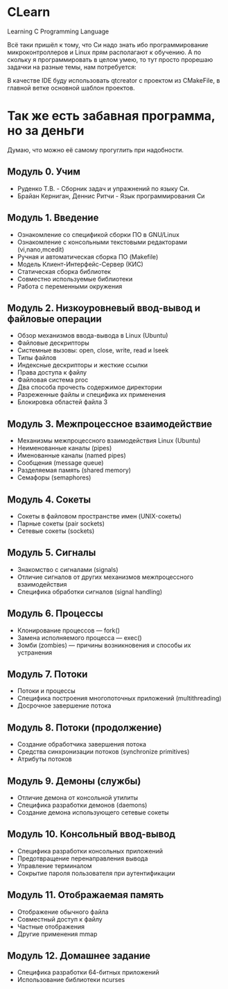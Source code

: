 # CLearn
 Learning C Programming Language

Всё таки пришёл к тому, что Си надо знать ибо программирование микроконтроллеров и Linux прям располагают к обучению. А по скольку я программировать в целом умею, то тут просто прорешаю задачки на разные темы, нам потребуется:

В качестве IDE буду использовать qtcreator с проектом из CMakeFile, в главной ветке основной шаблон проектов. 

# Так же есть забавная программа, но за деньги
Думаю, что можно её самому прогуглить при надобности.

## Модуль 0. Учим 
* Руденко Т.В. - Сборник задач и упражнений по языку Си.
* Брайан Керниган, Деннис Ритчи - Язык программирования Си 

## Модуль 1. Введение

* Ознакомление со спецификой сборки ПО в GNU/Linux
* Ознакомление с консольными текстовыми редакторами (vi,nano,mcedit)
* Ручная и автоматическая сборка ПО (Makefile)
* Модель Клиент-Интерфейс-Сервер (КИС)
* Статическая сборка библиотек
* Совместно используемые библиотеки
* Работа с переменными окружения 

## Модуль 2. Низкоуровневый ввод-вывод и файловые операции

* Обзор механизмов ввода-вывода в Linux (Ubuntu)
* Файловые дескрипторы
* Системные вызовы: open, close, write, read и lseek
* Типы файлов
* Индексные дескрипторы и жесткие ссылки
* Права доступа к файлу
* Файловая система proc
* Два способа прочесть содержимое директории
* Разреженные файлы и специфика их применения
* Блокировка областей файла 3 

## Модуль 3. Межпроцессное взаимодействие

* Механизмы межпроцессного взаимодействия Linux (Ubuntu)
* Неименованные каналы (pipes)
* Именованные каналы (named pipes)
* Сообщения (message queue)
* Разделяемая память (shared memory)
* Семафоры (semaphores)

## Модуль 4. Сокеты

* Сокеты в файловом пространстве имен (UNIX-сокеты)
* Парные сокеты (pair sockets)
* Сетевые сокеты (sockets)

## Модуль 5. Сигналы

* Знакомство с сигналами (signals)
* Отличие сигналов от других механизмов межпроцессного взаимодействия
* Специфика обработки сигналов (signal handling)

## Модуль 6. Процессы

* Клонирование процессов — fork()
* Замена исполняемого процесса — exec()
* Зомби (zombies) — причины возникновения и способы их устранения

## Модуль 7. Потоки

* Потоки и процессы
* Специфика построения многопоточных приложений (multithreading)
* Досрочное завершение потока

## Модуль 8. Потоки (продолжение)

* Создание обработчика завершения потока
* Средства синхронизации потоков (synchronize primitives)
* Атрибуты потоков

## Модуль 9. Демоны (службы)

* Отличие демона от консольной утилиты
* Специфика разработки демонов (daemons)
* Создание демона использующего сетевые сокеты 

## Модуль 10. Консольный ввод-вывод

* Специфика разработки консольных приложений
* Предотвращение перенаправления вывода
* Управление терминалом
* Сокрытие пароля пользователя при аутентификации

## Модуль 11. Отображаемая память

* Отображение обычного файла
* Совместный доступ к файлу
* Частные отображения
* Другие применения mmap

## Модуль 12. Домашнее задание

* Специфика разработки 64-битных приложений
* Использование библиотеки ncurses
